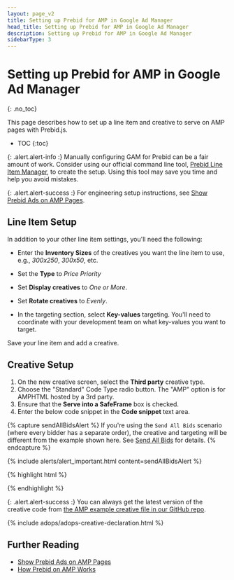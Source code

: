 ```yaml
---
layout: page_v2
title: Setting up Prebid for AMP in Google Ad Manager
head_title: Setting up Prebid for AMP in Google Ad Manager
description: Setting up Prebid for AMP in Google Ad Manager
sidebarType: 3
---
```




# Setting up Prebid for AMP in Google Ad Manager
{: .no_toc}

This page describes how to set up a line item and creative to serve on AMP pages with Prebid.js.

* TOC
{:toc}

{: .alert.alert-info :}
Manually configuring GAM for Prebid can be a fair amount of work.
Consider using our official command line tool, [Prebid Line Item Manager](/tools/line-item-manager.html), to create the setup. Using this tool may save you time and help you avoid mistakes.
 
{: .alert.alert-success :}
For engineering setup instructions, see [Show Prebid Ads on AMP Pages]({{site.github.url}}/dev-docs/show-prebid-ads-on-amp-pages.html).

## Line Item Setup

In addition to your other line item settings, you'll need the following:

+ Enter the **Inventory Sizes** of the creatives you want the line item to use, e.g., *300x250*, *300x50*, etc.

+ Set the **Type** to *Price Priority*

+ Set **Display creatives** to *One or More*.

+ Set **Rotate creatives** to *Evenly*.

+ In the targeting section, select **Key-values** targeting.  You'll need to coordinate with your development team on what key-values you want to target.

Save your line item and add a creative.

## Creative Setup

1. On the new creative screen, select the **Third party** creative type.
2. Choose the "Standard" Code Type radio button. The "AMP" option is for AMPHTML hosted by a 3rd party.
3. Ensure that the **Serve into a SafeFrame** box is checked.
4. Enter the below code snippet in the **Code snippet** text area.

{% capture sendAllBidsAlert %}
If you're using the `Send All Bids` scenario (where every bidder has a separate
order), the creative and targeting will be different from the example shown here. See [Send All Bids](/adops/send-all-bids-adops.html) for details.
{% endcapture %}

{% include alerts/alert_important.html content=sendAllBidsAlert %}

{% highlight html %}

<script src="https://cdn.jsdelivr.net/npm/prebid-universal-creative@latest/dist/creative.js"></script>
<script>
  var ucTagData = {};
  ucTagData.adServerDomain = "";
  ucTagData.pubUrl = "%%PATTERN:url%%";
  ucTagData.targetingMap = %%PATTERN:TARGETINGMAP%%;
  ucTagData.hbPb = "%%PATTERN:hb_pb%%";

  try {
    ucTag.renderAd(document, ucTagData);
  } catch (e) {
    console.log(e);
  }
</script>
{% endhighlight %}

{: .alert.alert-success :}
You can always get the latest version of the creative code from [the AMP example creative file in our GitHub repo](https://github.com/aclrys/prebid-universal-creative/blob/master/template/amp/dfp-creative.html).

{% include adops/adops-creative-declaration.html %}

## Further Reading

+ [Show Prebid Ads on AMP Pages]({{site.github.url}}/dev-docs/show-prebid-ads-on-amp-pages.html)
+ [How Prebid on AMP Works]({{site.github.url}}/dev-docs/how-prebid-on-amp-works.html)



<!-- Reference Links -->

[PBS]: {{site.baseurl}}/dev-docs/get-started-with-prebid-server.html
[RTC-Overview]: https://github.com/ampproject/amphtml/blob/master/extensions/amp-a4a/rtc-documentation.md
